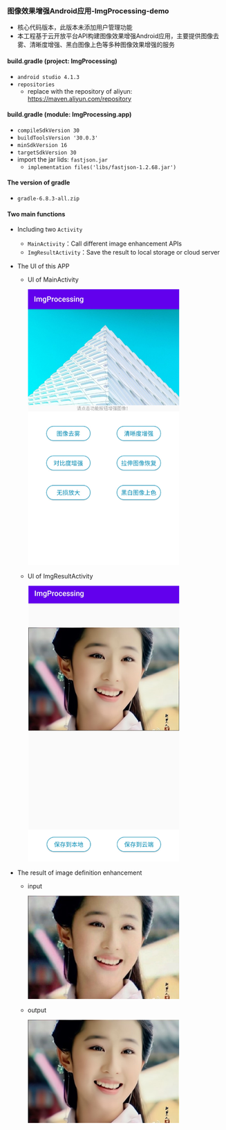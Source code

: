 ### 图像效果增强Android应用-ImgProcessing-demo
+ 核心代码版本，此版本未添加用户管理功能
+ 本工程基于云开放平台API构建图像效果增强Android应用，主要提供图像去雾、清晰度增强、黑白图像上色等多种图像效果增强的服务

#### build.gradle (project: ImgProcessing)

+ `android studio 4.1.3`
+ `repositories`
  + replace with the repository of aliyun: https://maven.aliyun.com/repository

#### build.gradle (module: ImgProcessing.app)

+ `compileSdkVersion 30`
+ `buildToolsVersion '30.0.3'`
+ `minSdkVersion 16`
+ `targetSdkVersion 30`
+ import the jar lids: `fastjson.jar`
  + `implementation files('libs/fastjson-1.2.68.jar')`

#### The version of gradle

+ `gradle-6.8.3-all.zip`

#### Two main functions

+ Including two `Activity`
  + `MainActivity`：Call different image enhancement APIs
  + `ImgResultActivity`：Save the result to local storage or cloud server

+ The UI of this APP

  + UI of MainActivity

     <img src="readme.assets/MainActivity.JPG" width="350" />

  + UI of ImgResultActivity

     <img src="readme.assets/result.png" width="350" />

+ The result of image definition enhancement
  + input
  
     <img src="readme.assets/input-1618494953363.jpg" width="350"/>
     
  + output
  
     <img src="readme.assets/output.jpg" width="350"/>
     


